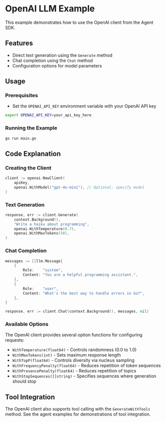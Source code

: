 # OpenAI LLM Example

This example demonstrates how to use the OpenAI client from the Agent SDK.

## Features

- Direct text generation using the `Generate` method
- Chat completion using the `Chat` method
- Configuration options for model parameters

## Usage

### Prerequisites

- Set the `OPENAI_API_KEY` environment variable with your OpenAI API key

```bash
export OPENAI_API_KEY=your_api_key_here
```

### Running the Example

```bash
go run main.go
```

## Code Explanation

### Creating the Client

```go
client := openai.NewClient(
    apiKey,
    openai.WithModel("gpt-4o-mini"), // Optional: specify model
)
```

### Text Generation

```go
response, err := client.Generate(
    context.Background(),
    "Write a haiku about programming",
    openai.WithTemperature(0.7),
    openai.WithMaxTokens(50),
)
```

### Chat Completion

```go
messages := []llm.Message{
    {
        Role:    "system",
        Content: "You are a helpful programming assistant.",
    },
    {
        Role:    "user",
        Content: "What's the best way to handle errors in Go?",
    },
}

response, err := client.Chat(context.Background(), messages, nil)
```

### Available Options

The OpenAI client provides several option functions for configuring requests:

- `WithTemperature(float64)` - Controls randomness (0.0 to 1.0)
- `WithMaxTokens(int)` - Sets maximum response length
- `WithTopP(float64)` - Controls diversity via nucleus sampling
- `WithFrequencyPenalty(float64)` - Reduces repetition of token sequences
- `WithPresencePenalty(float64)` - Reduces repetition of topics
- `WithStopSequences([]string)` - Specifies sequences where generation should stop

## Tool Integration

The OpenAI client also supports tool calling with the `GenerateWithTools` method. See the agent examples for demonstrations of tool integration. 